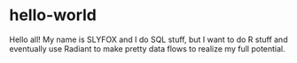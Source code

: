 # hello-world

Hello all! 
My name is SLYFOX and I do SQL stuff, but I want to do R stuff and eventually use Radiant to make pretty data flows to realize my full potential. 
